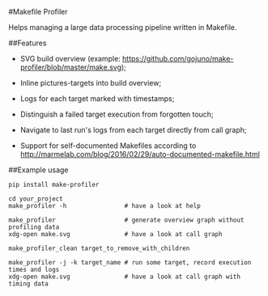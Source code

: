 #Makefile Profiler

Helps managing a large data processing pipeline written in Makefile.

##Features

* SVG build overview (example: https://github.com/gojuno/make-profiler/blob/master/make.svg);

* Inline pictures-targets into build overview;

* Logs for each target marked with timestamps;

* Distinguish a failed target execution from forgotten touch;

* Navigate to last run's logs from each target directly from call graph;

* Support for self-documented Makefiles according to 
http://marmelab.com/blog/2016/02/29/auto-documented-makefile.html

##Example usage

    pip install make-profiler

    cd your_project
    make_profiler -h                # have a look at help

    make_profiler                   # generate overview graph without profiling data
    xdg-open make.svg               # have a look at call graph

    make_profiler_clean target_to_remove_with_children

    make_profiler -j -k target_name # run some target, record execution times and logs
    xdg-open make.svg               # have a look at call graph with timing data

